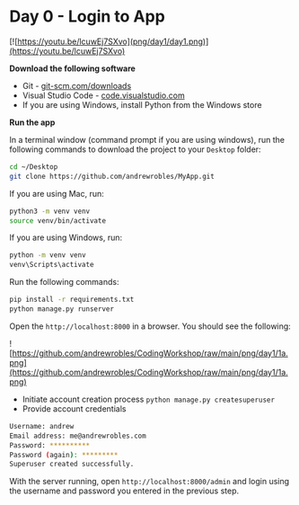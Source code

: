 # Day 0 - Login to App

[![https://youtu.be/lcuwEj7SXvo](png/day1/day1.png)](https://youtu.be/lcuwEj7SXvo)

**Download the following software**

- Git - [git-scm.com/downloads](https://git-scm.com/downloads)
- Visual Studio Code - [code.visualstudio.com](https://code.visualstudio.com/)
- If you are using Windows, install Python from the Windows store

**Run the app**

In a terminal window (command prompt if you are using windows), run the following commands to download the project to your `Desktop` folder:

```bash
cd ~/Desktop
git clone https://github.com/andrewrobles/MyApp.git
```

If you are using Mac, run:

```bash
python3 -m venv venv
source venv/bin/activate
```

If you are using Windows, run:

```bash
python -m venv venv
venv\Scripts\activate
```

Run the following commands:

```bash
pip install -r requirements.txt
python manage.py runserver
```

Open the `http://localhost:8000` in a browser. You should see the following:

![https://github.com/andrewrobles/CodingWorkshop/raw/main/png/day1/1a.png](https://github.com/andrewrobles/CodingWorkshop/raw/main/png/day1/1a.png)

- Initiate account creation process `python manage.py createsuperuser`
- Provide account credentials

```bash
Username: andrew
Email address: me@andrewrobles.com
Password: **********
Password (again): *********
Superuser created successfully.
```

With the server running, open `http://localhost:8000/admin` and login using the username and password you entered in the previous step.